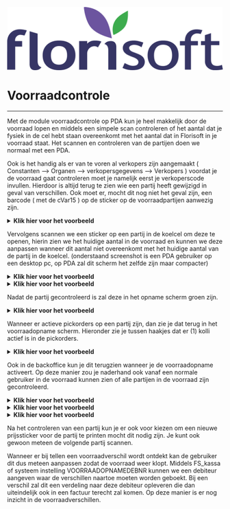 <img src="../../fslogo.png"/>



# Voorraadcontrole
-----

Met de module voorraadcontrole op PDA kun je heel makkelijk door de voorraad lopen en middels een simpele scan controleren of het aantal dat je fysiek in de cel hebt staan overeenkomt met het aantal dat in Florisoft in je voorraad staat.
Het scannen en controleren van de partijen doen we normaal met een PDA.
 
Ook is het handig als er van te voren al verkopers zijn aangemaakt ( Constanten --> Organen --> verkopersgegevens --> Verkopers ) voordat je de voorraad gaat controleren moet je namelijk eerst je verkoperscode invullen. Hierdoor is altijd terug te zien wie een partij heeft gewijzigd in geval van verschillen. Ook moet er, mocht dit nog niet het geval zijn, een barcode ( met de cVar15 ) op de sticker op de voorraadpartijen aanwezig zijn.
<details><summary><b>Klik hier voor het voorbeeld</b></summary><img src=".voorraadcontrole/.media/foto1.png" ></details>
 

Vervolgens scannen we een sticker op een partij in de koelcel om deze te openen, hierin zien we het huidige aantal in de voorraad en kunnen we deze aanpassen wanneer dit aantal niet overeenkomt met het huidige aantal van de partij in de koelcel. (onderstaand screenshot is een PDA gebruiker op een desktop pc, op PDA zal dit scherm het zelfde zijn maar compacter)
<details><summary><b>Klik hier voor het voorbeeld</b></summary><img src=".voorraadcontrole/.media/foto2.png" ></details>
<details><summary><b>Klik hier voor het voorbeeld</b></summary><img src=".voorraadcontrole/.media/foto3.png" ></details>


Nadat de partij gecontroleerd is zal deze in het opname scherm groen zijn.

<details><summary><b>Klik hier voor het voorbeeld</b></summary><img src=".voorraadcontrole/.media/foto4.png" ></details>
 
Wanneer er actieve pickorders op een partij zijn, dan zie je dat terug in het voorraadopname scherm. 
Hieronder zie je tussen haakjes dat er (1) kolli actief is in de pickorders.
<details><summary><b>Klik hier voor het voorbeeld</b></summary><img src=".voorraadcontrole/.media/foto5.png" ></details>

 
Ook in de backoffice kun je dit terugzien wanneer je de voorraadopname activeert. Op deze manier zou je naderhand ook vanaf een normale gebruiker in de voorraad kunnen zien of alle partijen in de voorraad zijn gecontroleerd.

<details><summary><b>Klik hier voor het voorbeeld</b></summary><img src=".voorraadcontrole/.media/foto6.png" ></details>

<details><summary><b>Klik hier voor het voorbeeld</b></summary><img src=".voorraadcontrole/.media/foto7.png" ></details>

<details><summary><b>Klik hier voor het voorbeeld</b></summary><img src=".voorraadcontrole/.media/foto8.png" ></details>


Na het controleren van een partij kun je er ook voor kiezen om een nieuwe prijssticker voor de partij te printen mocht dit nodig zijn. Je kunt ook gewoon meteen de volgende partij scannen.
 
Wanneer er bij tellen een voorraadverschil wordt ontdekt kan de gebruiker dit dus meteen aanpassen zodat de voorraad weer klopt. Middels FS_kassa of systeem instelling VOORRAADOPNAMEDEBNR kunnen we een debiteur aangeven waar de verschillen naartoe moeten worden geboekt. Bij een verschil zal dit een verdeling naar deze debiteur opleveren die dan uiteindelijk ook in een factuur terecht zal komen. Op deze manier is er nog inzicht in de voorraadverschillen.